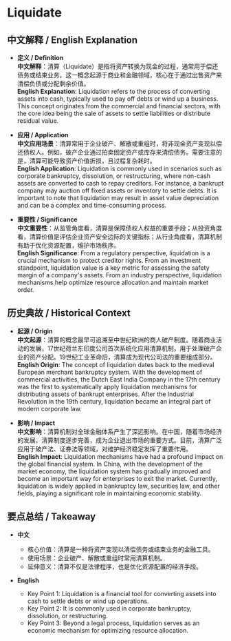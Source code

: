 # Liquidate

## 中文解释 / English Explanation

* **定义 / Definition**  
  **中文解释**：清算（Liquidate）是指将资产转换为现金的过程，通常用于偿还债务或结束业务。这一概念起源于商业和金融领域，核心在于通过出售资产来清偿负债或分配剩余价值。  
  **English Explanation**: Liquidation refers to the process of converting assets into cash, typically used to pay off debts or wind up a business. This concept originates from the commercial and financial sectors, with the core idea being the sale of assets to settle liabilities or distribute residual value.

* **应用 / Application**  
  **中文应用场景**：清算常用于企业破产、解散或重组时，将非现金资产变现以偿还债权人。例如，破产企业通过拍卖固定资产或库存来清偿债务。需要注意的是，清算可能导致资产价值折损，且过程复杂耗时。  
  **English Application**: Liquidation is commonly used in scenarios such as corporate bankruptcy, dissolution, or restructuring, where non-cash assets are converted to cash to repay creditors. For instance, a bankrupt company may auction off fixed assets or inventory to settle debts. It is important to note that liquidation may result in asset value depreciation and can be a complex and time-consuming process.

* **重要性 / Significance**  
  **中文重要性**：从监管角度看，清算是保障债权人权益的重要手段；从投资角度看，清算价值是评估企业资产安全边际的关键指标；从行业角度看，清算机制有助于优化资源配置，维护市场秩序。  
  **English Significance**: From a regulatory perspective, liquidation is a crucial mechanism to protect creditor rights. From an investment standpoint, liquidation value is a key metric for assessing the safety margin of a company's assets. From an industry perspective, liquidation mechanisms help optimize resource allocation and maintain market order.

## 历史典故 / Historical Context

* **起源 / Origin**  
  **中文起源**：清算的概念最早可追溯至中世纪欧洲的商人破产制度。随着商业活动的发展，17世纪荷兰东印度公司首次系统化应用清算机制，用于处理破产企业的资产分配。19世纪工业革命后，清算成为现代公司法的重要组成部分。  
  **English Origin**: The concept of liquidation dates back to the medieval European merchant bankruptcy system. With the development of commercial activities, the Dutch East India Company in the 17th century was the first to systematically apply liquidation mechanisms for distributing assets of bankrupt enterprises. After the Industrial Revolution in the 19th century, liquidation became an integral part of modern corporate law.

* **影响 / Impact**  
  **中文影响**：清算机制对全球金融体系产生了深远影响。在中国，随着市场经济的发展，清算制度逐步完善，成为企业退出市场的重要方式。目前，清算广泛应用于破产法、证券法等领域，对维护经济稳定发挥了重要作用。  
  **English Impact**: Liquidation mechanisms have had a profound impact on the global financial system. In China, with the development of the market economy, the liquidation system has gradually improved and become an important way for enterprises to exit the market. Currently, liquidation is widely applied in bankruptcy law, securities law, and other fields, playing a significant role in maintaining economic stability.

## 要点总结 / Takeaway

* **中文**  
  - 核心价值：清算是一种将资产变现以清偿债务或结束业务的金融工具。  
  - 使用场景：企业破产、解散或重组时常用清算机制。  
  - 延伸意义：清算不仅是法律程序，也是优化资源配置的经济手段。

* **English**  
  - Key Point 1: Liquidation is a financial tool for converting assets into cash to settle debts or wind up operations.  
  - Key Point 2: It is commonly used in corporate bankruptcy, dissolution, or restructuring.  
  - Key Point 3: Beyond a legal process, liquidation serves as an economic mechanism for optimizing resource allocation.